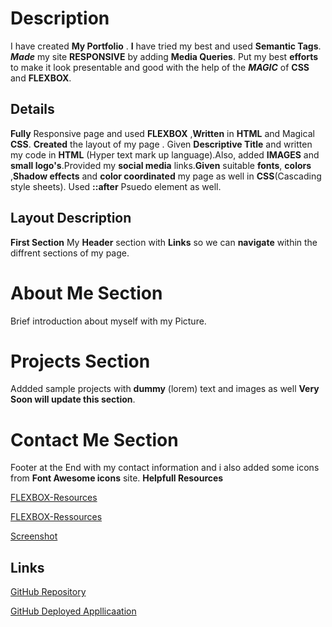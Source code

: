 # Description
I have created **My Portfolio** . **I** have tried my best and used **Semantic Tags**. _**Made**_ my site **RESPONSIVE** by adding **Media Queries**.
Put my best **efforts** to make it look presentable and good with the help of the _**MAGIC**_ of **CSS** and **FLEXBOX**.


## Details
**Fully** Responsive page and used **FLEXBOX** ,**Written** in **HTML** and Magical **CSS**. **Created** the layout of my page .
Given **Descriptive Title** and written my code in **HTML** (Hyper text mark up language).Also, added **IMAGES** and **small logo's**.Provided  my **social media**
links.**Given** suitable __fonts__, __colors__ ,__Shadow effects__ and **color coordinated** my page as well in **CSS**(Cascading style sheets).
Used **::after** Psuedo element as well.


## Layout Description
**First Section**
My **Header** section with **Links** so we can __navigate__ within the diffrent sections of my page.
# About Me Section
Brief introduction about myself with my Picture.
# Projects Section
Addded sample projects with **dummy** (lorem) text and images as well
**Very Soon will update this section**.
# Contact Me Section
Footer at the End with my contact information and i also added some icons from
**Font Awesome icons** site. 
**Helpfull Resources**

[ FLEXBOX-Resources ](https://www.w3schools.com/css/css3_flexbox_responsive.asp)

[FLEXBOX-Ressources ](https://developer.mozilla.org/en-US/docs/Learn/CSS/CSS_layout/Flexbox)


[Screenshot](images\screenshot.png)


## Links
[GitHub Repository](https://github.com/nehreetkaur/nehreetkaur.github.io)

[GitHub Deployed Appllicaation](https://nehreetkaur.github.io)